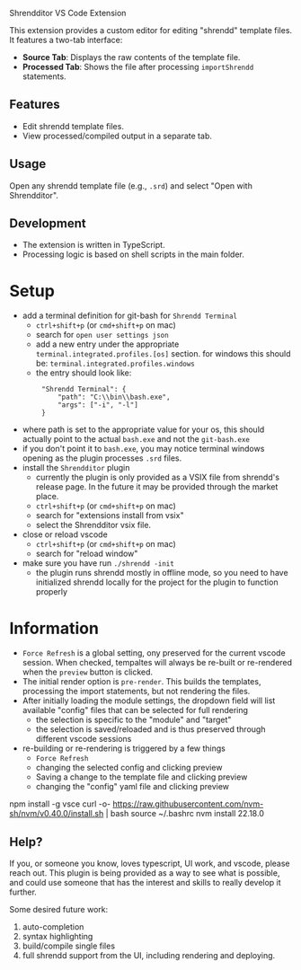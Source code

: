 Shrendditor VS Code Extension

This extension provides a custom editor for editing "shrendd" template files. It features a two-tab interface:
- **Source Tab**: Displays the raw contents of the template file.
- **Processed Tab**: Shows the file after processing `importShrendd` statements.

## Features
- Edit shrendd template files.
- View processed/compiled output in a separate tab.

## Usage
Open any shrendd template file (e.g., `.srd`) and select "Open with Shrendditor".

## Development
- The extension is written in TypeScript.
- Processing logic is based on shell scripts in the main folder.

# Setup

* add a terminal definition for git-bash for `Shrendd Terminal`
  * `ctrl+shift+p` (or `cmd+shift+p` on mac)
  * search for `open user settings json`
  * add a new entry under the appropriate `terminal.integrated.profiles.[os]` section. for windows this should be: `terminal.integrated.profiles.windows`
  * the entry should look like:
```
        "Shrendd Terminal": {
            "path": "C:\\bin\\bash.exe",
            "args": ["-i", "-l"]
        }
```
  * where path is set to the appropriate value for your os, this should actually point to the actual `bash.exe` and not the `git-bash.exe`
  * if you don't point it to `bash.exe`, you may notice terminal windows opening as the plugin processes `.srd` files.
* install the `Shrendditor` plugin
  * currently the plugin is only provided as a VSIX file from shrendd's release page. In the future it may be provided through the market place.
  * `ctrl+shift+p` (or `cmd+shift+p` on mac)
  * search for "extensions install from vsix"
  * select the Shrendditor vsix file.
* close or reload vscode
  * `ctrl+shift+p` (or `cmd+shift+p` on mac)
  * search for "reload window"
* make sure you have run `./shrendd -init`
  * the plugin runs shrendd mostly in offline mode, so you need to have initialized shrendd locally for the project for the plugin to function properly

# Information
* `Force Refresh` is a global setting, ony preserved for the current vscode session. When checked, tempaltes will always be re-built or re-rendered when the `preview` button is clicked.
* The initial render option is `pre-render`. This builds the templates, processing the import statements, but not rendering the files.
* After initially loading the module settings, the dropdown field will list available "config" files that can be selected for full rendering
  * the selection is specific to the "module" and "target"
  * the selection is saved/reloaded and is thus preserved through different vscode sessions
* re-building or re-rendering is triggered by a few things
  * `Force Refresh`
  * changing the selected config and clicking preview
  * Saving a change to the template file and clicking preview
  * changing the "config" yaml file and clicking preview

npm install -g vsce
curl -o- https://raw.githubusercontent.com/nvm-sh/nvm/v0.40.0/install.sh | bash
source ~/.bashrc
nvm install 22.18.0

## Help?

If you, or someone you know, loves typescript, UI work, and vscode, please reach out. This plugin is being provided as a way to see what is possible, and could use someone that has the interest and skills to really develop it further.

Some desired future work:
1. auto-completion
2. syntax highlighting
3. build/compile single files
5. full shrendd support from the UI, including rendering and deploying.